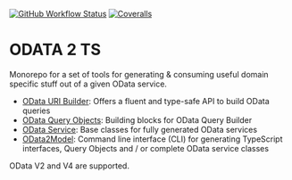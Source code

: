 [![GitHub Workflow Status](https://img.shields.io/github/workflow/status/odata2ts/odata2ts/Tests%20with%20Coverage?style=for-the-badge)](https://github.com/odata2ts/odata2ts/actions/workflows/coverage.yml)
[![Coveralls](https://img.shields.io/coveralls/github/odata2ts/odata2ts?style=for-the-badge)](https://coveralls.io/github/odata2ts/odata2ts?branch=main)

# ODATA 2 TS

Monorepo for a set of tools for generating & consuming useful domain specific stuff out of a given OData service.

- [OData URI Builder](https://github.com/odata2ts/odata2ts/tree/main/packages/odata-uri-builder): Offers a fluent and type-safe API to build OData queries
- [OData Query Objects](https://github.com/odata2ts/odata2ts/tree/main/packages/odata-query-objects): Building blocks for OData Query Builder
- [OData Service](https://github.com/odata2ts/odata2ts/tree/main/packages/odata-service): Base classes for fully generated OData services
- [OData2Model](https://github.com/odata2ts/odata2ts/tree/main/packages/odata2model): Command line interface (CLI) for generating TypeScript interfaces, Query Objects and / or complete OData service classes

OData V2 and V4 are supported.
